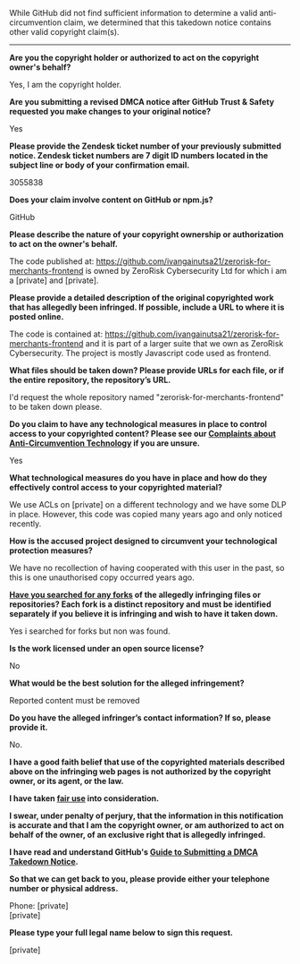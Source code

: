 While GitHub did not find sufficient information to determine a valid anti-circumvention claim, we determined that this takedown notice contains other valid copyright claim(s).

---

**Are you the copyright holder or authorized to act on the copyright owner's behalf?**

Yes, I am the copyright holder.

**Are you submitting a revised DMCA notice after GitHub Trust & Safety requested you make changes to your original notice?**

Yes

**Please provide the Zendesk ticket number of your previously submitted notice. Zendesk ticket numbers are 7 digit ID numbers located in the subject line or body of your confirmation email.**

3055838

**Does your claim involve content on GitHub or npm.js?**

GitHub

**Please describe the nature of your copyright ownership or authorization to act on the owner's behalf.**

The code published at: https://github.com/ivangainutsa21/zerorisk-for-merchants-frontend is owned by ZeroRisk Cybersecurity Ltd for which i am a [private] and [private].

**Please provide a detailed description of the original copyrighted work that has allegedly been infringed. If possible, include a URL to where it is posted online.**

The code is contained at: https://github.com/ivangainutsa21/zerorisk-for-merchants-frontend and it is part of a larger suite that we own as ZeroRisk Cybersecurity. The project is mostly Javascript code used as frontend.

**What files should be taken down? Please provide URLs for each file, or if the entire repository, the repository’s URL.**

I'd request the whole repository named "zerorisk-for-merchants-frontend" to be taken down please.

**Do you claim to have any technological measures in place to control access to your copyrighted content? Please see our <a href="https://docs.github.com/articles/guide-to-submitting-a-dmca-takedown-notice#complaints-about-anti-circumvention-technology">Complaints about Anti-Circumvention Technology</a> if you are unsure.**

Yes

**What technological measures do you have in place and how do they effectively control access to your copyrighted material?**

We use ACLs on [private] on a different technology and we have some DLP in place. However, this code was copied many years ago and only noticed recently.

**How is the accused project designed to circumvent your technological protection measures?**

We have no recollection of having cooperated with this user in the past, so this is one unauthorised copy occurred years ago.

**<a href="https://docs.github.com/articles/dmca-takedown-policy#b-what-about-forks-or-whats-a-fork">Have you searched for any forks</a> of the allegedly infringing files or repositories? Each fork is a distinct repository and must be identified separately if you believe it is infringing and wish to have it taken down.**

Yes i searched for forks but non was found.

**Is the work licensed under an open source license?**

No

**What would be the best solution for the alleged infringement?**

Reported content must be removed

**Do you have the alleged infringer’s contact information? If so, please provide it.**

No.

**I have a good faith belief that use of the copyrighted materials described above on the infringing web pages is not authorized by the copyright owner, or its agent, or the law.**

**I have taken <a href="https://www.lumendatabase.org/topics/22">fair use</a> into consideration.**

**I swear, under penalty of perjury, that the information in this notification is accurate and that I am the copyright owner, or am authorized to act on behalf of the owner, of an exclusive right that is allegedly infringed.**

**I have read and understand GitHub's <a href="https://docs.github.com/articles/guide-to-submitting-a-dmca-takedown-notice/">Guide to Submitting a DMCA Takedown Notice</a>.**

**So that we can get back to you, please provide either your telephone number or physical address.**

Phone: [private]  
[private]  

**Please type your full legal name below to sign this request.**

[private]  
